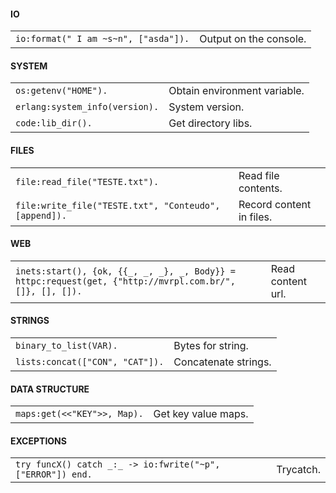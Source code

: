 #### IO
|||
|-|-|
`io:format(" I am ~s~n", ["asda"]).`|Output on the console.
#### SYSTEM
|||
|-|-|
`os:getenv("HOME").`|Obtain environment variable.
`erlang:system_info(version).`|System version.
`code:lib_dir().`|Get directory libs.
#### FILES
|||
|-|-|
`file:read_file("TESTE.txt").`|Read file contents.
`file:write_file("TESTE.txt", "Conteudo", [append]).`|Record content in files.
#### WEB
|||
|-|-|
`inets:start(), {ok, {{_, _, _}, _, Body}} = httpc:request(get, {"http://mvrpl.com.br/", []}, [], []).`|Read content url.
#### STRINGS
|||
|-|-|
`binary_to_list(VAR).`|Bytes for string.
`lists:concat(["CON", "CAT"]).`|Concatenate strings.
#### DATA STRUCTURE
|||
|-|-|
`maps:get(<<"KEY">>, Map).`|Get key value maps.
#### EXCEPTIONS
|||
|-|-|
`try funcX() catch _:_ -> io:fwrite("~p", ["ERROR"]) end.`|Trycatch.
